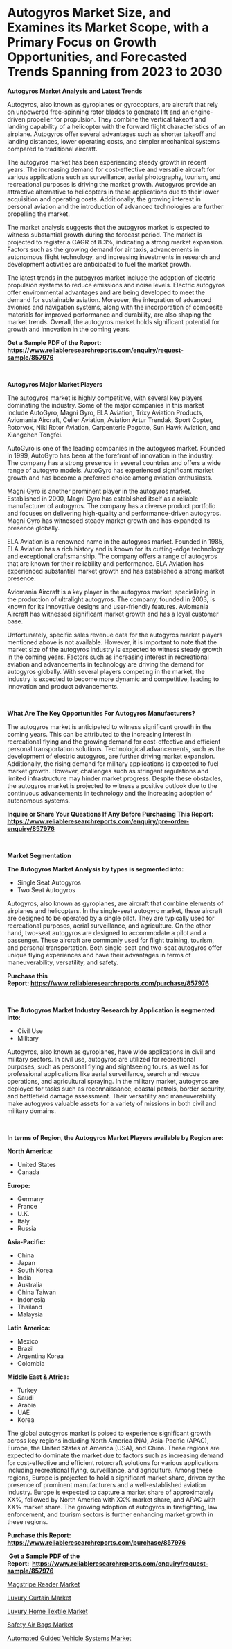 <p><h1>Autogyros Market Size, and Examines its Market Scope, with a Primary Focus on Growth Opportunities, and Forecasted Trends Spanning from 2023 to 2030</h1></p><p><strong>Autogyros Market Analysis and Latest Trends</strong></p>
<p><p>Autogyros, also known as gyroplanes or gyrocopters, are aircraft that rely on unpowered free-spinning rotor blades to generate lift and an engine-driven propeller for propulsion. They combine the vertical takeoff and landing capability of a helicopter with the forward flight characteristics of an airplane. Autogyros offer several advantages such as shorter takeoff and landing distances, lower operating costs, and simpler mechanical systems compared to traditional aircraft.</p><p>The autogyros market has been experiencing steady growth in recent years. The increasing demand for cost-effective and versatile aircraft for various applications such as surveillance, aerial photography, tourism, and recreational purposes is driving the market growth. Autogyros provide an attractive alternative to helicopters in these applications due to their lower acquisition and operating costs. Additionally, the growing interest in personal aviation and the introduction of advanced technologies are further propelling the market.</p><p>The market analysis suggests that the autogyros market is expected to witness substantial growth during the forecast period. The market is projected to register a CAGR of 8.3%, indicating a strong market expansion. Factors such as the growing demand for air taxis, advancements in autonomous flight technology, and increasing investments in research and development activities are anticipated to fuel the market growth.</p><p>The latest trends in the autogyros market include the adoption of electric propulsion systems to reduce emissions and noise levels. Electric autogyros offer environmental advantages and are being developed to meet the demand for sustainable aviation. Moreover, the integration of advanced avionics and navigation systems, along with the incorporation of composite materials for improved performance and durability, are also shaping the market trends. Overall, the autogyros market holds significant potential for growth and innovation in the coming years.</p></p>
<p><strong>Get a Sample PDF of the Report:&nbsp; <a href="https://www.reliableresearchreports.com/enquiry/request-sample/857976">https://www.reliableresearchreports.com/enquiry/request-sample/857976</a></strong></p>
<p>&nbsp;</p>
<p><strong>Autogyros Major Market Players</strong></p>
<p><p>The autogyros market is highly competitive, with several key players dominating the industry. Some of the major companies in this market include AutoGyro, Magni Gyro, ELA Aviation, Trixy Aviation Products, Aviomania Aircraft, Celier Aviation, Aviation Artur Trendak, Sport Copter, Rotorvox, Niki Rotor Aviation, Carpenterie Pagotto, Sun Hawk Aviation, and Xiangchen Tongfei.</p><p>AutoGyro is one of the leading companies in the autogyros market. Founded in 1999, AutoGyro has been at the forefront of innovation in the industry. The company has a strong presence in several countries and offers a wide range of autogyro models. AutoGyro has experienced significant market growth and has become a preferred choice among aviation enthusiasts.</p><p>Magni Gyro is another prominent player in the autogyros market. Established in 2000, Magni Gyro has established itself as a reliable manufacturer of autogyros. The company has a diverse product portfolio and focuses on delivering high-quality and performance-driven autogyros. Magni Gyro has witnessed steady market growth and has expanded its presence globally.</p><p>ELA Aviation is a renowned name in the autogyros market. Founded in 1985, ELA Aviation has a rich history and is known for its cutting-edge technology and exceptional craftsmanship. The company offers a range of autogyros that are known for their reliability and performance. ELA Aviation has experienced substantial market growth and has established a strong market presence.</p><p>Aviomania Aircraft is a key player in the autogyros market, specializing in the production of ultralight autogyros. The company, founded in 2003, is known for its innovative designs and user-friendly features. Aviomania Aircraft has witnessed significant market growth and has a loyal customer base.</p><p>Unfortunately, specific sales revenue data for the autogyros market players mentioned above is not available. However, it is important to note that the market size of the autogyros industry is expected to witness steady growth in the coming years. Factors such as increasing interest in recreational aviation and advancements in technology are driving the demand for autogyros globally. With several players competing in the market, the industry is expected to become more dynamic and competitive, leading to innovation and product advancements.</p></p>
<p>&nbsp;</p>
<p><strong>What Are The Key Opportunities For Autogyros Manufacturers?</strong></p>
<p><p>The autogyros market is anticipated to witness significant growth in the coming years. This can be attributed to the increasing interest in recreational flying and the growing demand for cost-effective and efficient personal transportation solutions. Technological advancements, such as the development of electric autogyros, are further driving market expansion. Additionally, the rising demand for military applications is expected to fuel market growth. However, challenges such as stringent regulations and limited infrastructure may hinder market progress. Despite these obstacles, the autogyros market is projected to witness a positive outlook due to the continuous advancements in technology and the increasing adoption of autonomous systems.</p></p>
<p><strong>Inquire or Share Your Questions If Any Before Purchasing This Report: <a href="https://www.reliableresearchreports.com/enquiry/pre-order-enquiry/857976">https://www.reliableresearchreports.com/enquiry/pre-order-enquiry/857976</a></strong></p>
<p>&nbsp;</p>
<p><strong>Market Segmentation</strong></p>
<p><strong>The Autogyros Market Analysis by types is segmented into:</strong></p>
<p><ul><li>Single Seat Autogyros</li><li>Two Seat Autogyros</li></ul></p>
<p><p>Autogyros, also known as gyroplanes, are aircraft that combine elements of airplanes and helicopters. In the single-seat autogyro market, these aircraft are designed to be operated by a single pilot. They are typically used for recreational purposes, aerial surveillance, and agriculture. On the other hand, two-seat autogyros are designed to accommodate a pilot and a passenger. These aircraft are commonly used for flight training, tourism, and personal transportation. Both single-seat and two-seat autogyros offer unique flying experiences and have their advantages in terms of maneuverability, versatility, and safety.</p></p>
<p><strong>Purchase this Report:&nbsp;<a href="https://www.reliableresearchreports.com/purchase/857976">https://www.reliableresearchreports.com/purchase/857976</a></strong></p>
<p>&nbsp;</p>
<p><strong>The Autogyros Market Industry Research by Application is segmented into:</strong></p>
<p><ul><li>Civil Use</li><li>Military</li></ul></p>
<p><p>Autogyros, also known as gyroplanes, have wide applications in civil and military sectors. In civil use, autogyros are utilized for recreational purposes, such as personal flying and sightseeing tours, as well as for professional applications like aerial surveillance, search and rescue operations, and agricultural spraying. In the military market, autogyros are deployed for tasks such as reconnaissance, coastal patrols, border security, and battlefield damage assessment. Their versatility and maneuverability make autogyros valuable assets for a variety of missions in both civil and military domains.</p></p>
<p>&nbsp;</p>
<p><strong>In terms of Region, the Autogyros Market Players available by Region are:</strong></p>
<p>
    <p> <strong> North America: </strong>
        <ul>
            <li>United States</li>
            <li>Canada</li>
        </ul>
        </p> 
    <p> <strong> Europe: </strong>
        <ul>
            <li>Germany</li>
            <li>France</li>
            <li>U.K.</li>
            <li>Italy</li>
            <li>Russia</li>
        </ul>
        </p> 
    <p> <strong> Asia-Pacific: </strong>
        <ul>
            <li>China</li>
            <li>Japan</li>
            <li>South Korea</li>
            <li>India</li>
            <li>Australia</li>
            <li>China Taiwan</li>
            <li>Indonesia</li>
            <li>Thailand</li>
            <li>Malaysia</li>
        </ul>
        </p> 
    <p> <strong> Latin America: </strong>
        <ul>
            <li>Mexico</li>
            <li>Brazil</li>
            <li>Argentina Korea</li>
            <li>Colombia</li>
        </ul>
        </p> 
    <p> <strong> Middle East & Africa: </strong>
        <ul>
            <li>Turkey</li>
            <li>Saudi</li>
            <li>Arabia</li>
            <li>UAE</li>
            <li>Korea</li>
        </ul>
    </p>
    </p>
<p><p>The global autogyros market is poised to experience significant growth across key regions including North America (NA), Asia-Pacific (APAC), Europe, the United States of America (USA), and China. These regions are expected to dominate the market due to factors such as increasing demand for cost-effective and efficient rotorcraft solutions for various applications including recreational flying, surveillance, and agriculture. Among these regions, Europe is projected to hold a significant market share, driven by the presence of prominent manufacturers and a well-established aviation industry. Europe is expected to capture a market share of approximately XX%, followed by North America with XX% market share, and APAC with XX% market share. The growing adoption of autogyros in firefighting, law enforcement, and tourism sectors is further enhancing market growth in these regions.</p></p>
<p><strong>Purchase this Report: <a href="https://www.reliableresearchreports.com/purchase/857976">https://www.reliableresearchreports.com/purchase/857976</a></strong></p>
<p>&nbsp;<strong>Get a Sample PDF of the Report:&nbsp;&nbsp;<a href="https://www.reliableresearchreports.com/enquiry/request-sample/857976">https://www.reliableresearchreports.com/enquiry/request-sample/857976</a></strong></p>
<p><strong></strong></p>
<p><p><a href="https://medium.com/@hollymayert/magstripe-reader-market-share-evolution-and-market-growth-trends-2023-2030-3f024b21ffcb">Magstripe Reader Market</a></p><p><a href="https://medium.com/@isaiasmarks/luxury-curtain-nbsp-market-focuses-on-market-share-size-and-projected-forecast-till-2030-df6e6a19e879">Luxury Curtain Market</a></p><p><a href="https://medium.com/@devyncasper/luxury-home-textile-market-the-key-to-successful-business-strategy-forecast-till-2030-4cbfaa3c4009">Luxury Home Textile Market</a></p><p><a href="https://github.com/rahu1502/Market-Research-Report-List-1/blob/main/safety-air-bags-market.md">Safety Air Bags Market</a></p><p><a href="https://github.com/rahu1505/Market-Research-Report-List-1/blob/main/automated-guided-vehicle-systems-market.md">Automated Guided Vehicle Systems Market</a></p></p>